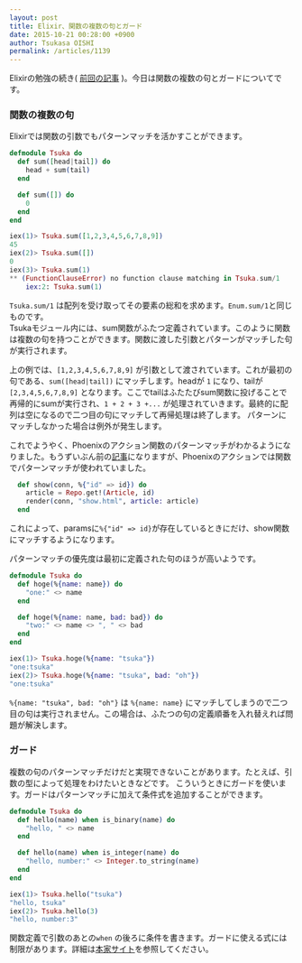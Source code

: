 ```yaml
---
layout: post
title: Elixir、関数の複数の句とガード
date: 2015-10-21 00:28:00 +0900
author: Tsukasa OISHI
permalink: /articles/1139
---
```


Elixirの勉強の続き( [前回の記事](https://www.kaeruspoon.net/articles/1138) )。今日は関数の複数の句とガードについてです。

### 関数の複数の句
Elixirでは関数の引数でもパターンマッチを活かすことができます。
```elixir
defmodule Tsuka do
  def sum([head|tail]) do
    head + sum(tail)
  end

  def sum([]) do
    0
  end
end
```
```elixir
iex(1)> Tsuka.sum([1,2,3,4,5,6,7,8,9])
45
iex(2)> Tsuka.sum([])
0
iex(3)> Tsuka.sum(1)
** (FunctionClauseError) no function clause matching in Tsuka.sum/1
    iex:2: Tsuka.sum(1)
```
```Tsuka.sum/1``` は配列を受け取ってその要素の総和を求めます。```Enum.sum/1```と同じものです。  
Tsukaモジュール内には、sum関数がふたつ定義されています。このように関数は複数の句を持つことができます。関数に渡した引数とパターンがマッチした句が実行されます。  

上の例では、```[1,2,3,4,5,6,7,8,9]``` が引数として渡されています。これが最初の句である、```sum([head|tail])``` にマッチします。headが ```1``` になり、tailが```[2,3,4,5,6,7,8,9]``` となります。ここでtailはふたたびsum関数に投げることで再帰的にsumが実行され、```1 + 2 + 3 +...``` が処理されていきます。最終的に配列は空になるので二つ目の句にマッチして再帰処理は終了します。
パターンにマッチしなかった場合は例外が発生します。

これでようやく、Phoenixのアクション関数のパターンマッチがわかるようになりました。もうずいぶん前の[記事](https://www.kaeruspoon.net/articles/1132)になりますが、Phoenixのアクションでは関数でパターンマッチが使われていました。
```elixir
  def show(conn, %{"id" => id}) do
    article = Repo.get!(Article, id)
    render(conn, "show.html", article: article)
  end
```
これによって、paramsに```%{"id" => id}```が存在しているときにだけ、show関数にマッチするようになります。

パターンマッチの優先度は最初に定義された句のほうが高いようです。
```elixir
defmodule Tsuka do
  def hoge(%{name: name}) do
    "one:" <> name
  end

  def hoge(%{name: name, bad: bad}) do
    "two:" <> name <> ", " <> bad
  end
end
```
```elixir
iex(1)> Tsuka.hoge(%{name: "tsuka"})
"one:tsuka"
iex(2)> Tsuka.hoge(%{name: "tsuka", bad: "oh"})
"one:tsuka"
```
```%{name: "tsuka", bad: "oh"}``` は ```%{name: name}``` にマッチしてしまうので二つ目の句は実行されません。この場合は、ふたつの句の定義順番を入れ替えれば問題が解決します。

### ガード
複数の句のパターンマッチだけだと実現できないことがあります。たとえば、引数の型によって処理をわけたいときなどです。
こういうときにガードを使います。ガードはパターンマッチに加えて条件式を追加することができます。
```elixir
defmodule Tsuka do
  def hello(name) when is_binary(name) do
    "hello, " <> name
  end

  def hello(name) when is_integer(name) do
    "hello, number:" <> Integer.to_string(name)
  end
end
```
```elixir
iex(1)> Tsuka.hello("tsuka")
"hello, tsuka"
iex(2)> Tsuka.hello(3)      
"hello, number:3"
```
関数定義で引数のあとの```when``` の後ろに条件を書きます。ガードに使える式には制限があります。詳細は[本家サイト](http://elixir-lang.org/getting-started/case-cond-and-if.html#expressions-in-guard-clauses)を参照してください。
